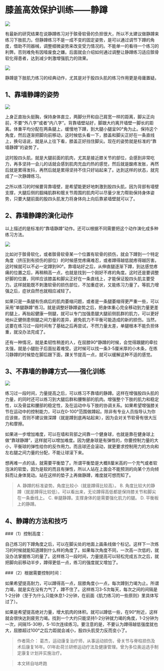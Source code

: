# 膝盖高效保护训练——静蹲

![](https://pic4.zhimg.com/v2-a2a033490182b40e3ea8d492c1ef890f_1200x500.jpg)

有最新的研究结果在说静蹲练习对于髌骨软骨的负担很大，所以不太建议做静蹲来练习下肢肌力。但静蹲练习不是一成不变的固定姿势，是可以通过调节下蹲的角度，借助不同器械，调整细微姿势来改变受力情况的。不能单一的看待一个练习的利弊。否则难免有因噎废食之嫌。后面就会介绍如何通过调整让静蹲练习适应髌骨软化得患者，达到减少刺激增强肌力的效果。

![](https://pic4.zhimg.com/80/v2-2594831c74845089e632e8b5db911970_hd.jpg)

静蹲是下肢肌力练习的经典动作，尤其是对于股四头肌的练习作用更是毋庸置疑。

## 1、靠墙静蹲的姿势

![](https://pic3.zhimg.com/80/v2-795bc621e01781eff22de5a9a4ae1c79_hd.jpg)

上身正直抬头挺胸，保持身体直立，两脚分开和自己肩宽一样的距离，脚尖正向前，不要“外八字”或者“内八字”。背靠墙壁站好，脚跟大约离开墙壁一脚长的距离。体重平均分配在两条腿上，缓慢地下蹲，到大腿小腿呈90°角为止。保持这个角度，然后逐渐把脚向前移动，这时候低头看一下，膝盖和脚尖正好在一条直线上，换句话说，就是从上往下看，膝盖正好挡住脚尖。现在的姿势就是标准的“靠墙静蹲”的姿势了。

这时股四头肌，就是大腿前面的肌肉，尤其是接近膝关节的部位，会感到非常吃力，再多坚持一会儿的话就会感到肌肉充血灼热的感觉，然后就是酸疼发胀，再然后就是累得发抖，再然后就是累得坚持不住只好站起来了。达到这样的状态，就完成了一次静蹲练习。

之所以练习的时候要背靠墙壁，是希望能更好地刺激到股四头肌，因为背部有墙壁支撑，大腿后侧的腘绳肌群和髋关节周围的肌肉可以尽量少发力帮助保持身体姿势，只要大腿前面的股四头肌发力将身体向上向后靠紧墙壁就可以了。

## 2、靠墙静蹲的演化动作
以上描述的是标准的“靠墙静蹲”动作。还可以根据不同需要把这个动作演化成多种练习方法。

![](https://pic1.zhimg.com/80/v2-cabadc3ded0e4142002c74dede53e992_hd.jpg)

比如对于髌骨软化，或者髌骨软骨某一个位置有软骨的损伤，就会下蹲到一个特定角度（挤压到有损伤的部位）的时候感觉疼痛难忍，或者蹲得越低就疼得越厉害。这时候就可以不必一定蹲到90°。靠墙站好之后，从伸直腿逐渐下蹲，到达感觉疼痛的位置之后，再稍稍高一点，也就是找到一个刚好不疼的角度。这时还是要调整好脚的位置，同样应该膝盖和脚尖正好在一条直线上，才能保证股四头肌主要受力。这样就能既不刺激软骨的损伤部位，不加重症状，又能练习力量了。等肌力增强之后，症状自然也就相应减轻了。

如果只是一条腿有伤病后的肌肉萎缩问题，或者是一条腿萎缩得更严重一些，可以采用“单腿静蹲”练习。就是调整好静蹲姿势之后，把身体重心完全移动到力量更差的腿上，再抬起健康一侧腿，就可以专门加强患腿大腿前侧肌群的肌力，可以更好地纠正健侧患侧腿之间力量的差异，避免肌力不平衡可能造成的新的损伤。当然，这要在练习过一段时间有了基础之后再尝试，不然力量太差，单腿根本不能负担体重，就没办法完成了。

还有一种情况，就是柔韧性稍差的人，在屈膝90°静蹲的时候，会觉得跟腱的牵拉太强，就是小腿肚子后面扯着难受。这时候可以找一条3-5厘米厚的小木条，在练习静蹲的时候垫在脚后跟下面，踝关节提高一点，就可以缓解这种不适的感觉。

## 3、不靠墙的静蹲方式——强化训练

![](https://pic2.zhimg.com/80/v2-ae473880cc78b81c2bd0acaac4fc2b91_hd.jpg)

练习过一段时间，力量提高之后，可以练习不靠墙的静蹲。这样在增强股四头肌的力量，的同时还可以练习到大腿后群和腰臀部的肌肉。增强整个下肢的肌力和稳定性，以及骨盆和腰部的稳定性，及在运动中与下肢的协调关系。如果希望增强膝关节在运动中的控制能力，可以在0-100°范围做蹲起。除非有专业人员指导认为你应该做，否则不建议做深蹲（就是蹲到底再站起来），因为会对关节软骨有很大压力和摩擦。

如果进一步增加难度，可以在墙和背部之间靠一个健身球，也就是靠在健身球上做“靠球静蹲”，这样就可以增加难度。因为健身球是有弹性的，你要控制力量的大小，平衡球的弹性给你的反作用力。而且球还会滚动，就更要求控制用力的方向和左右腿之间力量的分配，不能让球滚下来。

想再难一点的话，就需要平衡垫了。所谓平衡垫是大概8厘米高的一个充气或者软泡沫的软垫，因为是软的而且有弹性，所以人站在上面会不能预测的向某个方向倾斜而让身体晃动。站在这样的垫子上再做静蹲，难度就可想而知了。

>A. 静蹲的标准姿势。角度比较小（就是蹲得比较高）。
B. 角度比较大的静蹲（就是蹲得比较低）。可以看出来，无论蹲得高低都是保持膝关节和脚尖在一条垂线上。
C. 单腿静蹲。支撑身体的是需要强化肌力的腿。
D. 平衡板上的静蹲。

## 4、静蹲的方法和技巧
###（1）控制高度：

自己练习的下蹲角度之后，可以在脚尖处的地面上画条线做个标记。这样下一次练习的时候就能知道蹲到什么样的角度了。如果每次角度不同，一次高一次低的，就没办法掌握练习的量了。这样练习一段时间，力量提高可以轻松完成五次之后，就把脚向前移动半步，蹲得更低一点，练习的强度就又增加了。

###（2）根据需要控制时间：

如果希望提高耐力，可以蹲得高一点，屈膝角度小一点，每次蹲到力竭为止。所谓力竭，就是实在没有力气了，蹲不住了。这样练习3-5次每天，每次之间的间隔是1-2分钟（至于为什么只能休息1-2分钟，在前面《肌力练习的一些原则》里具体写过了）。

如果是希望提高绝对力量，增大肌肉的体积。就可以蹲低一些，在90°附近，这样就会很快达到疲劳力竭。找到一个大约只能坚持1-2分钟就力竭的角度，1-2分钟为一次，间隔15-30秒，5-10次连续练习。要注意的是，不要认为蹲得越低强度就也大，屈膝超过100°之后力距就会减小，股四头肌受力反而变小了。

> 作者简介：
葛杰，运动康复治疗师，从事运动损伤，骨关节与脊柱损伤及术后康复16年。01年赴荷兰研修运动疗法及健康管理。曾为多位奥运选手制定康复计划并实施治疗。

> 本文转自咕咚跑
